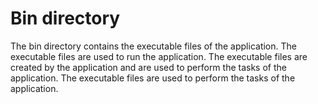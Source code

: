 # Bin directory

The bin directory contains the executable files of the application. The executable files are used to run the application. The executable files are created by the application and are used to perform the tasks of the application. The executable files are used to perform the tasks of the application.
